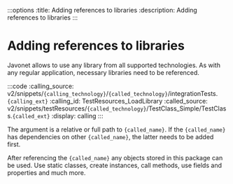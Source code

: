 :::options
:title: Adding references to libraries
:description: Adding references to libraries
:::

# Adding references to libraries

Javonet allows to use any library from all supported technologies. As with any regular application, necessary libraries need to be referenced.

:::code 
:calling_source: v2/snippets/`{calling_technology}`/`{called_technology}`/integrationTests.`{calling_ext}`
:calling_id: TestResources_LoadLibrary
:called_source: v2/snippets/testResources/`{called_technology}`/TestClass_Simple/TestClass.`{called_ext}`
:display: calling
:::

The argument is a relative or full path to `{called_name}`. 
If the `{called_name}` has dependencies on other `{called_name}`, the latter needs to be added first.

After referencing the `{called_name}` any objects stored in this package can be used. 
Use static classes, create instances, call methods, use fields and properties and much more.
